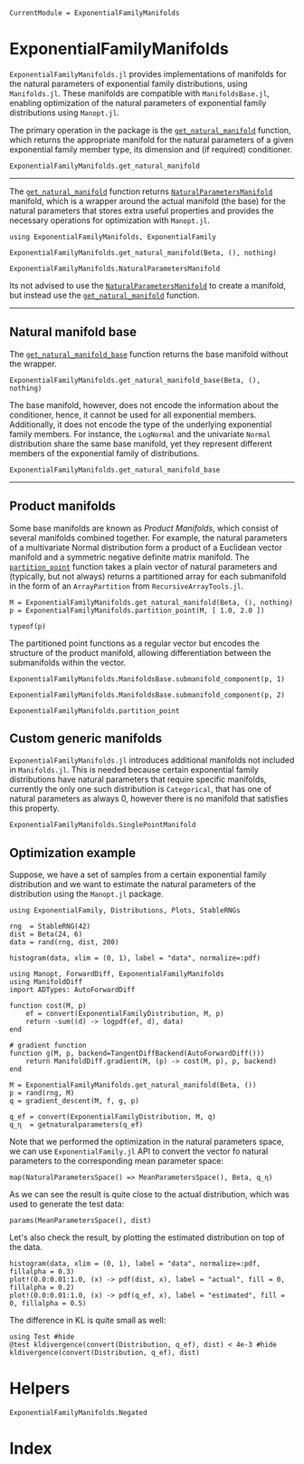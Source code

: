 ```@meta
CurrentModule = ExponentialFamilyManifolds
```

# ExponentialFamilyManifolds

`ExponentialFamilyManifolds.jl` provides implementations of manifolds for the natural parameters of exponential family distributions, using `Manifolds.jl`. These manifolds are compatible with `ManifoldsBase.jl`, enabling optimization of the natural parameters of exponential family distributions using `Manopt.jl`.

The primary operation in the package is the [`get_natural_manifold`](@ref) function, which returns the appropriate manifold for the natural parameters of a given exponential family member type, its dimension and (if required) conditioner. 

```@docs 
ExponentialFamilyManifolds.get_natural_manifold
```

---

The [`get_natural_manifold`](@ref) function returns [`NaturalParametersManifold`](@ref) manifold, which is a wrapper around the actual manifold (the base) for the natural parameters that stores extra useful properties and provides the necessary operations for optimization with `Manopt.jl`. 

```@example api
using ExponentialFamilyManifolds, ExponentialFamily

ExponentialFamilyManifolds.get_natural_manifold(Beta, (), nothing)
```

```@docs
ExponentialFamilyManifolds.NaturalParametersManifold
```

Its not advised to use the [`NaturalParametersManifold`](@ref) to create a manifold, but instead use the [`get_natural_manifold`](@ref) function.

---

## Natural manifold base

The [`get_natural_manifold_base`](@ref) function returns the base manifold without the wrapper. 

```@example api
ExponentialFamilyManifolds.get_natural_manifold_base(Beta, (), nothing)
```

The base manifold, however, does not encode the information about the conditioner, hence, it cannot be used for all exponential members. Additionally, it does not encode the type of the underlying exponential family members. For instance, the `LogNormal` and the univariate `Normal` distribution share the same base manifold, yet they represent different members of the exponential family of distributions.

```@docs 
ExponentialFamilyManifolds.get_natural_manifold_base
```

---

## Product manifolds

Some base manifolds are known as _Product Manifolds_, which consist of several manifolds combined together. For example, the natural parameters of a multivariate Normal distribution form a product of a Euclidean vector manifold and a symmetric negative definite matrix manifold. The [`partition_point`](@ref) function takes a plain vector of natural parameters and (typically, but not always) returns a partitioned array for each submanifold in the form of an `ArrayPartition` from `RecursiveArrayTools.jl`.

```@example api
M = ExponentialFamilyManifolds.get_natural_manifold(Beta, (), nothing)
p = ExponentialFamilyManifolds.partition_point(M, [ 1.0, 2.0 ])
```

```@example api
typeof(p)
```

The partitioned point functions as a regular vector but encodes the structure of the product manifold, allowing differentiation between the submanifolds within the vector.

```@example api
ExponentialFamilyManifolds.ManifoldsBase.submanifold_component(p, 1)
```

```@example api
ExponentialFamilyManifolds.ManifoldsBase.submanifold_component(p, 2)
```

```@docs
ExponentialFamilyManifolds.partition_point
```

## Custom generic manifolds

`ExponentialFamilyManifolds.jl` introduces additional manifolds not included in `Manifolds.jl`. This is needed because certain exponential family distributions have natural parameters that require specific manifolds, currently the only one such distribution is `Categorical`, that has one of natural parameters as always 0, however there is no manifold that satisfies this property.

```@docs
ExponentialFamilyManifolds.SinglePointManifold
```

## Optimization example

Suppose, we have a set of samples from a certain exponential family distribution and we want to estimate the natural parameters of the distribution using the `Manopt.jl` package.

```@example optimization
using ExponentialFamily, Distributions, Plots, StableRNGs

rng  = StableRNG(42)
dist = Beta(24, 6)
data = rand(rng, dist, 200)

histogram(data, xlim = (0, 1), label = "data", normalize=:pdf)
```

```@example optimization
using Manopt, ForwardDiff, ExponentialFamilyManifolds
using ManifoldDiff
import ADTypes: AutoForwardDiff

function cost(M, p) 
    ef = convert(ExponentialFamilyDistribution, M, p)
    return -sum((d) -> logpdf(ef, d), data)
end

# gradient function
function g(M, p, backend=TangentDiffBackend(AutoForwardDiff()))
    return ManifoldDiff.gradient(M, (p) -> cost(M, p), p, backend)
end

M = ExponentialFamilyManifolds.get_natural_manifold(Beta, ())
p = rand(rng, M)
q = gradient_descent(M, f, g, p)

q_ef = convert(ExponentialFamilyDistribution, M, q)
q_η  = getnaturalparameters(q_ef)
```

Note that we performed the optimization in the natural parameters space, we can use `ExponentialFamily.jl` API to convert the vector fo natural parameters to the corresponding mean parameter space:

```@example optimization
map(NaturalParametersSpace() => MeanParametersSpace(), Beta, q_η)
```

As we can see the result is quite close to the actual distribution, which was used to generate the test data:

```@example optimization
params(MeanParametersSpace(), dist)
```

Let's also check the result, by plotting the estimated distribution on top of the data.

```@example optimization
histogram(data, xlim = (0, 1), label = "data", normalize=:pdf, fillalpha = 0.3)
plot!(0.0:0.01:1.0, (x) -> pdf(dist, x), label = "actual", fill = 0, fillalpha = 0.2)
plot!(0.0:0.01:1.0, (x) -> pdf(q_ef, x), label = "estimated", fill = 0, fillalpha = 0.5)
```

The difference in KL is quite small as well:

```@example optimization
using Test #hide
@test kldivergence(convert(Distribution, q_ef), dist) < 4e-3 #hide
kldivergence(convert(Distribution, q_ef), dist)
```

# Helpers 

```@docs 
ExponentialFamilyManifolds.Negated
```

# Index

```@index
```